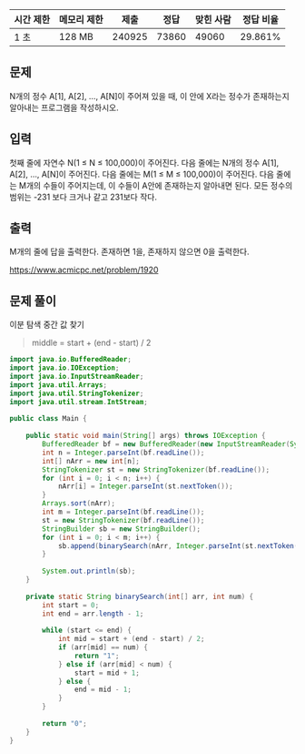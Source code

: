   

|시간 제한|메모리 제한|제출|정답|맞힌 사람|정답 비율|
|---|---|---|---|---|---|
|1 초|128 MB|240925|73860|49060|29.861%|

## 문제

N개의 정수 A[1], A[2], …, A[N]이 주어져 있을 때, 이 안에 X라는 정수가 존재하는지 알아내는 프로그램을 작성하시오.

## 입력

첫째 줄에 자연수 N(1 ≤ N ≤ 100,000)이 주어진다. 다음 줄에는 N개의 정수 A[1], A[2], …, A[N]이 주어진다. 다음 줄에는 M(1 ≤ M ≤ 100,000)이 주어진다. 다음 줄에는 M개의 수들이 주어지는데, 이 수들이 A안에 존재하는지 알아내면 된다. 모든 정수의 범위는 -231 보다 크거나 같고 231보다 작다.

## 출력

M개의 줄에 답을 출력한다. 존재하면 1을, 존재하지 않으면 0을 출력한다.

https://www.acmicpc.net/problem/1920

## 문제 풀이

이분 탐색 
중간 값 찾기

> middle = start + (end - start) / 2

```java
import java.io.BufferedReader;  
import java.io.IOException;  
import java.io.InputStreamReader;  
import java.util.Arrays;  
import java.util.StringTokenizer;  
import java.util.stream.IntStream;  
  
public class Main {  
  
    public static void main(String[] args) throws IOException {  
        BufferedReader bf = new BufferedReader(new InputStreamReader(System.in));  
        int n = Integer.parseInt(bf.readLine());  
        int[] nArr = new int[n];  
        StringTokenizer st = new StringTokenizer(bf.readLine());  
        for (int i = 0; i < n; i++) {  
            nArr[i] = Integer.parseInt(st.nextToken());  
        }  
        Arrays.sort(nArr);  
        int m = Integer.parseInt(bf.readLine());  
        st = new StringTokenizer(bf.readLine());  
        StringBuilder sb = new StringBuilder();  
        for (int i = 0; i < m; i++) {  
            sb.append(binarySearch(nArr, Integer.parseInt(st.nextToken()))).append("\n");  
        }  
  
        System.out.println(sb);  
    }  
  
    private static String binarySearch(int[] arr, int num) {  
        int start = 0;  
        int end = arr.length - 1;  
  
        while (start <= end) {  
            int mid = start + (end - start) / 2;  
            if (arr[mid] == num) {  
                return "1";  
            } else if (arr[mid] < num) {  
                start = mid + 1;  
            } else {  
                end = mid - 1;  
            }  
        }  
  
        return "0";  
    }  
}
```